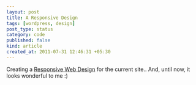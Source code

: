 ```yaml
---
layout: post
title: A Responsive Design
tags: [wordpress, design]
post_type: status
category: code
published: false
kind: article
created_at: 2011-07-31 12:46:31 +05:30
---
```


Creating a [Responsive Web
Design](http://www.alistapart.com/articles/responsive-web-design/) for the
current site.. And, until now, it looks wonderful to me :)
